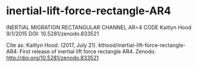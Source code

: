 # inertial-lift-force-rectangle-AR4

INERTIAL MIGRATION RECTANGULAR CHANNEL AR=4 CODE
Kaitlyn Hood 9/1/2015
DOI: 10.5281/zenodo.833521

Cite as:
Kaitlyn Hood. (2017, July 21). kthood/inertial-lift-force-rectangle-AR4: First release of inertial lift force rectangle AR4. Zenodo. http://doi.org/10.5281/zenodo.833521
